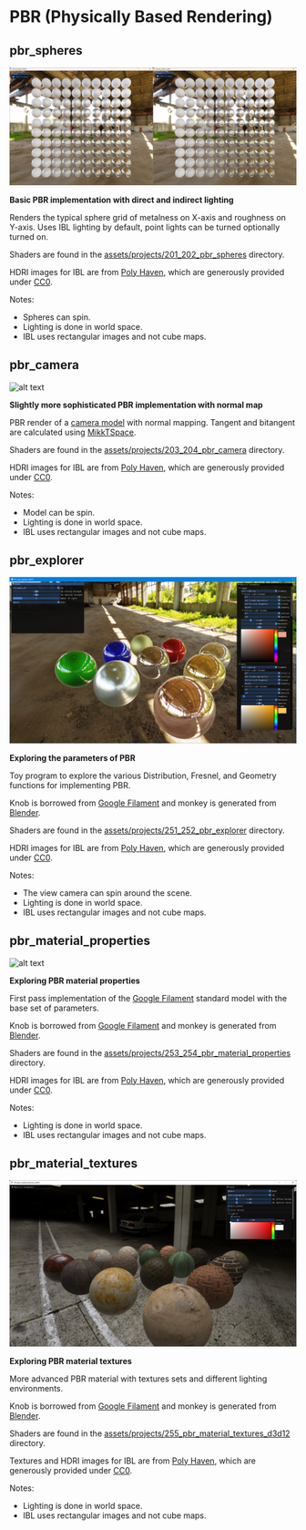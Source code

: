 # PBR (Physically Based Rendering)

## pbr_spheres
![alt text](../../images/screenshots/pbr/pbr_spheres.png?raw=true)

**Basic PBR implementation with direct and indirect lighting**

Renders the typical sphere grid of metalness on X-axis and roughness on Y-axis. 
Uses IBL lighting by default, point lights can be turned optionally turned on.

Shaders are found in the [assets/projects/201_202_pbr_spheres](https://github.com/chaoticbob/GraphicsExperiments/tree/main/assets/projects/201_202_pbr_spheres) directory.

HDRI images for IBL are from [Poly Haven](https://polyhaven.com/hdris), which are generously provided under [CC0](https://polyhaven.com/license).

Notes:
* Spheres can spin.
* Lighting is done in world space.
* IBL uses rectangular images and not cube maps.

## pbr_camera
![alt text](../../images/screenshots/pbr/pbr_camera.png?raw=true)

**Slightly more sophisticated PBR implementation with normal map**

PBR render of a [camera model](https://sketchfab.com/3d-models/dae-bilora-bella-46-camera-game-ready-asset-eeb9d9f0627f4783b5d16a8732f0d1a4)
with normal mapping. Tangent and bitangent are calculated using [MikkTSpace](https://github.com/mmikk/MikkTSpace).

Shaders are found in the [assets/projects/203_204_pbr_camera](https://github.com/chaoticbob/GraphicsExperiments/tree/main/assets/projects/203_204_pbr_camera) directory.

HDRI images for IBL are from [Poly Haven](https://polyhaven.com/hdris), which are generously provided under [CC0](https://polyhaven.com/license).

Notes:
* Model can be spin.
* Lighting is done in world space.
* IBL uses rectangular images and not cube maps.

## pbr_explorer
![alt text](../../images/screenshots/pbr/pbr_explorer.png?raw=true)

**Exploring the parameters of PBR**

Toy program to explore the various Distribution, Fresnel, and Geometry functions for implementing
PBR. 

Knob is borrowed from [Google Filament](https://github.com/google/filament) and monkey is generated from [Blender](https://www.blender.org/).

Shaders are found in the [assets/projects/251_252_pbr_explorer](https://github.com/chaoticbob/GraphicsExperiments/tree/main/assets/projects/251_252_pbr_explorer) directory.

HDRI images for IBL are from [Poly Haven](https://polyhaven.com/hdris), which are generously provided under [CC0](https://polyhaven.com/license).

Notes:
* The view camera can spin around the scene.
* Lighting is done in world space.
* IBL uses rectangular images and not cube maps.

## pbr_material_properties
![alt text](../../images/screenshots/pbr/pbr_material_properties.png?raw=true)

**Exploring PBR material properties**

First pass implementation of the [Google Filament](https://github.com/google/filament) standard model with the base set of parameters.

Knob is borrowed from [Google Filament](https://github.com/google/filament) and monkey is generated from [Blender](https://www.blender.org/).

Shaders are found in the [assets/projects/253_254_pbr_material_properties](https://github.com/chaoticbob/GraphicsExperiments/tree/main/assets/projects/253_254_pbr_material_properties) directory.

HDRI images for IBL are from [Poly Haven](https://polyhaven.com/hdris), which are generously provided under [CC0](https://polyhaven.com/license).

Notes:
* Lighting is done in world space.
* IBL uses rectangular images and not cube maps.

## pbr_material_textures
![alt text](../../images/screenshots/pbr/pbr_material_textures.png?raw=true)

**Exploring PBR material textures**

More advanced PBR material with textures sets and different lighting environments.

Knob is borrowed from [Google Filament](https://github.com/google/filament) and monkey is generated from [Blender](https://www.blender.org/).

Shaders are found in the [assets/projects/255_pbr_material_textures_d3d12](https://github.com/chaoticbob/GraphicsExperiments/tree/main/assets/projects/255_pbr_material_textures_d3d12) directory.

Textures and HDRI images for IBL are from [Poly Haven](https://polyhaven.com/hdris), which are generously provided under [CC0](https://polyhaven.com/license).

Notes:
* Lighting is done in world space.
* IBL uses rectangular images and not cube maps.
